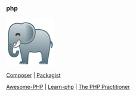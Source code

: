 ### php

![](../img/php.png)

[Composer](https://getcomposer.org/ "Dependency Manager for PHP") | [Packagist](https://packagist.org/ "The PHP Package Repository")

[Awesome-PHP](https://github.com/ziadoz/awesome-php "A curated list of amazingly awesome PHP libraries, resources and shiny things.") | [Learn-php](https://github.com/odan/learn-php "Learn modern PHP") | [The PHP Practitioner](https://laracasts.com/series/php-for-beginners)
